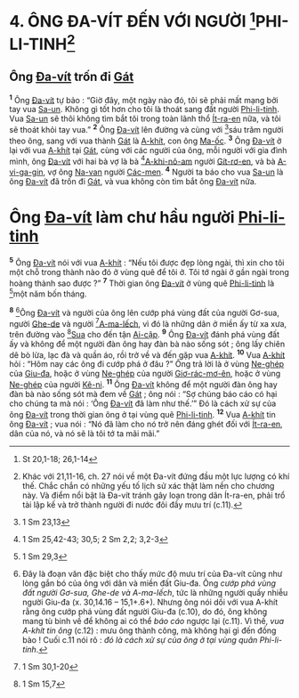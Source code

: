 # 4. ÔNG ĐA-VÍT ĐẾN VỚI NGƯỜI [^1*]PHI-LI-TINH[^1]

## Ông [Đa-vít]() trốn đi [Gát]()
<sup><b>1</b></sup> Ông [Đa-vít]() tự bảo : “Giờ đây, một ngày nào đó, tôi sẽ phải mất mạng bởi tay vua [Sa-un](). Không gì tốt hơn cho tôi là thoát sang đất người [Phi-li-tinh](). Vua [Sa-un]() sẽ thôi không tìm bắt tôi trong toàn lãnh thổ [Ít-ra-en]() nữa, và tôi sẽ thoát khỏi tay vua.” <sup><b>2</b></sup> Ông [Đa-vít]() lên đường và cùng với [^2*]sáu trăm người theo ông, sang với vua thành [Gát]() là [A-khít](), con ông [Ma-ốc](). <sup><b>3</b></sup> Ông [Đa-vít]() ở lại với vua [A-khít]() tại [Gát](), cùng với các người của ông, mỗi người với gia đình mình, ông [Đa-vít]() với hai bà vợ là bà [^3*][A-khi-nô-am]() người [Gít-rơ-en](), và bà [A-vi-ga-gin](), vợ ông [Na-van]() người [Các-men](). <sup><b>4</b></sup> Người ta báo cho vua [Sa-un]() là ông [Đa-vít]() đã trốn đi [Gát](), và vua không còn tìm bắt ông [Đa-vít]() nữa.


# Ông [Đa-vít]() làm chư hầu người [Phi-li-tinh]()
<sup><b>5</b></sup> Ông [Đa-vít]() nói với vua [A-khít]() : “Nếu tôi được đẹp lòng ngài, thì xin cho tôi một chỗ trong thành nào đó ở vùng quê để tôi ở. Tôi tớ ngài ở gần ngài trong hoàng thành sao được ?” <sup><b>7</b></sup> Thời gian ông [Đa-vít]() ở vùng quê [Phi-li-tinh]() là [^5*]một năm bốn tháng.

<sup><b>8</b></sup> [^3]Ông [Đa-vít]() và người của ông lên cướp phá vùng đất của người Gơ-sua, người [Ghe-de]() và người [^6*][A-ma-lếch](), vì đó là những dân ở miền ấy từ xa xưa, trên đường vào [^7*][Sua]() cho đến tận [Ai-cập](). <sup><b>9</b></sup> Ông [Đa-vít]() đánh phá vùng đất ấy và không để một người đàn ông hay đàn bà nào sống sót ; ông lấy chiên dê bò lừa, lạc đà và quần áo, rồi trở về và đến gặp vua [A-khít](). <sup><b>10</b></sup> Vua [A-khít]() hỏi : “Hôm nay các ông đi cướp phá ở đâu ?” Ông trả lời là ở vùng [Ne-ghép]() của [Giu-đa](), hoặc ở vùng [Ne-ghép]() của người [Giơ-rác-mơ-ên](), hoặc ở vùng [Ne-ghép]() của người [Kê-ni](). <sup><b>11</b></sup> Ông [Đa-vít]() không để một người đàn ông hay đàn bà nào sống sót mà đem về [Gát]() ; ông nói : “Sợ chúng báo cáo có hại cho chúng ta mà nói : ‘Ông [Đa-vít]() đã làm như thế.’” Đó là cách xử sự của ông [Đa-vít]() trong thời gian ông ở tại vùng quê [Phi-li-tinh](). <sup><b>12</b></sup> Vua [A-khít]() tin ông [Đa-vít]() ; vua nói : “Nó đã làm cho nó trở nên đáng ghét đối với [Ít-ra-en](), dân của nó, và nó sẽ là tôi tớ ta mãi mãi.”

[^1]: Khác với 21,11-16, ch. 27 nói về một Đa-vít đứng đầu một lực lượng có khí thế. Chắc chắn có những yếu tố lịch sử xác thật làm nền cho chương này. Và điểm nổi bật là Đa-vít tránh gây loạn trong dân Ít-ra-en, phải trổ tài lập kế và trở thành người đi nước đôi đầy mưu trí (c.11).
[^3]: Đây là đoạn văn đặc biệt cho thấy mức độ mưu trí của Đa-vít cũng như lòng gắn bó của ông với dân và miền đất Giu-đa. Ông *cướp phá vùng đất người Gơ-sua, Ghe-de và A-ma-lếch*, tức là những người quấy nhiễu người Giu-đa (x. 30,14.16 – 15,1+.6+). Nhưng ông nói dối với vua A-khít rằng ông cướp phá vùng đất người Giu-đa (c.10), do đó, ông không mang tù binh về để không ai có thể *báo cáo* ngược lại (c.11). Vì thế, *vua A-khít tin ông* (c.12) : mưu ông thành công, mà không hại gì đến đồng bào ! Cuối c.11 nói rõ : *đó là cách xử sự của ông ở tại vùng quân Phi-li-tinh*.
[^1*]: St 20,1-18; 26,1-14
[^2*]: 1 Sm 23,13
[^3*]: 1 Sm 25,42-43; 30,5; 2 Sm 2,2; 3,2-3
[^5*]: 1 Sm 29,3
[^6*]: 1 Sm 30,1-20
[^7*]: 1 Sm 15,7